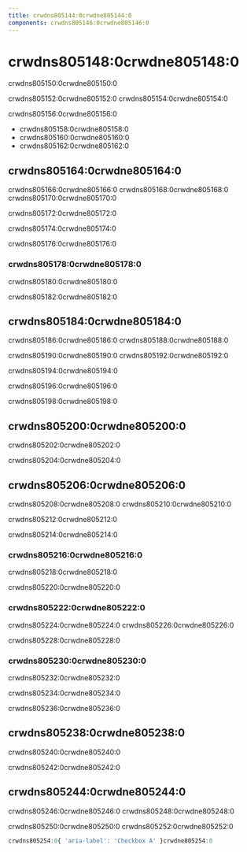 ```yaml
---
title: crwdns805144:0crwdne805144:0
components: crwdns805146:0crwdne805146:0
---
```

# crwdns805148:0crwdne805148:0

<p class="description">crwdns805150:0crwdne805150:0</p>

crwdns805152:0crwdne805152:0 crwdns805154:0crwdne805154:0

crwdns805156:0crwdne805156:0

- crwdns805158:0crwdne805158:0
- crwdns805160:0crwdne805160:0
- crwdns805162:0crwdne805162:0

## crwdns805164:0crwdne805164:0

crwdns805166:0crwdne805166:0 crwdns805168:0crwdne805168:0 crwdns805170:0crwdne805170:0

crwdns805172:0crwdne805172:0

crwdns805174:0crwdne805174:0

crwdns805176:0crwdne805176:0

### crwdns805178:0crwdne805178:0

crwdns805180:0crwdne805180:0

crwdns805182:0crwdne805182:0

## crwdns805184:0crwdne805184:0

crwdns805186:0crwdne805186:0 crwdns805188:0crwdne805188:0

crwdns805190:0crwdne805190:0 crwdns805192:0crwdne805192:0

crwdns805194:0crwdne805194:0

crwdns805196:0crwdne805196:0

crwdns805198:0crwdne805198:0

## crwdns805200:0crwdne805200:0

crwdns805202:0crwdne805202:0

crwdns805204:0crwdne805204:0

## crwdns805206:0crwdne805206:0

crwdns805208:0crwdne805208:0 crwdns805210:0crwdne805210:0

crwdns805212:0crwdne805212:0

crwdns805214:0crwdne805214:0

### crwdns805216:0crwdne805216:0

crwdns805218:0crwdne805218:0

crwdns805220:0crwdne805220:0

### crwdns805222:0crwdne805222:0

crwdns805224:0crwdne805224:0 crwdns805226:0crwdne805226:0

crwdns805228:0crwdne805228:0

### crwdns805230:0crwdne805230:0

crwdns805232:0crwdne805232:0

crwdns805234:0crwdne805234:0

crwdns805236:0crwdne805236:0

## crwdns805238:0crwdne805238:0

crwdns805240:0crwdne805240:0

crwdns805242:0crwdne805242:0

## crwdns805244:0crwdne805244:0

crwdns805246:0crwdne805246:0 crwdns805248:0crwdne805248:0

crwdns805250:0crwdne805250:0 crwdns805252:0crwdne805252:0

```jsx
crwdns805254:0{ 'aria-label': 'Checkbox A' }crwdne805254:0
```